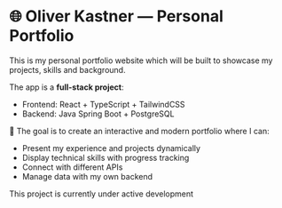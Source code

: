 # 🌐 Oliver Kastner — Personal Portfolio

This is my personal portfolio website which will be built to showcase my projects, skills and background.

The app is a **full-stack project**:
- Frontend: React + TypeScript + TailwindCSS
- Backend: Java Spring Boot + PostgreSQL

🧭 The goal is to create an interactive and modern portfolio where I can:
- Present my experience and projects dynamically
- Display technical skills with progress tracking
- Connect with different APIs
- Manage data with my own backend

This project is currently under active development
